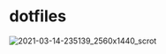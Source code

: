 # dotfiles
![2021-03-14-235139_2560x1440_scrot](https://user-images.githubusercontent.com/2177069/111102252-07224200-8522-11eb-911e-be507ff7e876.png)
